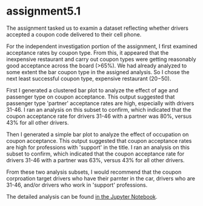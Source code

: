 # assignment5.1
The assignment tasked us to examin a dataset reflecting whether drivers accepted a coupon code delivered to their cell phone.

For the independent investigation portion of the assignment, I first examined acceptance rates by coupon type.  From this, it appeared that the inexpensive restaurant and carry out coupon types were getting reasonably good acceptance across the board (>65%). We had already analyzed to some extent the bar coupon type in the assigned analysis.  So I chose the next least successful coupon type, expensive restaurant ($20-$50).

First I generated a clustered bar plot to analyze the effect of age and passenger type on coupon acceptance.  This output suggested that passenger type 'partner' acceptance rates are high, especially with drivers 31-46.  I ran an analysis on this subset to confirm, which indicated that the coupon acceptance rate for drivers 31-46 with a partner was 80%, versus 43% for all other drivers.

Then I generated a simple bar plot to analyze the effect of occupation on coupon acceptance.  This output suggested that coupon acceptance rates are high for professions with 'support' in the title.  I ran an analysis on this subset to confirm, which indicated that the coupon acceptance rate for drivers 31-46 with a partner was 63%, versus 43% for all other drivers.

From these two analysis subsets, I would recommend that the coupon corproation target drivers who have their parnter in the car, drivers who are 31-46, and/or drivers who work in 'support' professions.

The detailed analysis can be found
[in the Jupyter Notebook](prompt.ipynb).

